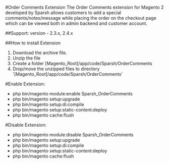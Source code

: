 #Order Comments Extension
The Order Comments extension for Magento 2 developed by Sparsh allows customers to add a special comments/notes/message while placing the order on the checkout page which can be viewed both in admin backend and customer account.

##Support: 
version - 2.3.x, 2.4.x

##How to install Extension

1. Download the archive file.
2. Unzip the file
3. Create a folder [Magento_Root]/app/code/Sparsh/OrderComments
4. Drop/move the unzipped files to directory '[Magento_Root]/app/code/Sparsh/OrderComments'

#Enable Extension:
- php bin/magento module:enable Sparsh_OrderComments
- php bin/magento setup:upgrade
- php bin/magento setup:di:compile
- php bin/magento setup:static-content:deploy
- php bin/magento cache:flush

#Disable Extension:
- php bin/magento module:disable Sparsh_OrderComments
- php bin/magento setup:upgrade
- php bin/magento setup:di:compile
- php bin/magento setup:static-content:deploy
- php bin/magento cache:flush
